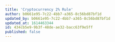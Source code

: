 ```yaml
---
title: 'Cryptocurrency 2% Rule'
author: b0661e95-7c22-4bb7-a365-8c56bd87bf1d
updated_by: b0661e95-7c22-4bb7-a365-8c56bd87bf1d
updated_at: 1614463344
id: 434cb5e9-9b3f-48de-ae32-bacc63f9e5ff
published: false
---
```

